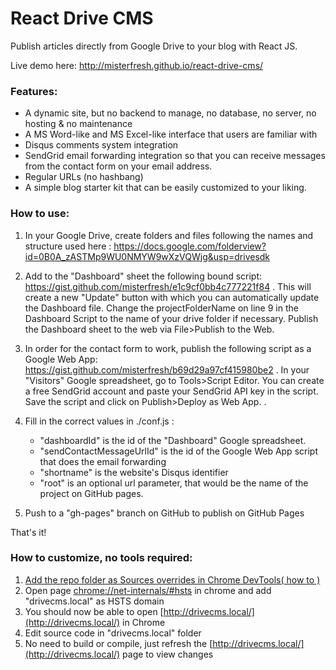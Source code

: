 # React Drive CMS
Publish articles directly from Google Drive to your blog with React JS.

Live demo here: 
http://misterfresh.github.io/react-drive-cms/

### Features:
- A dynamic site, but no backend to manage, no database, no server, no hosting & no maintenance
- A MS Word-like and MS Excel-like interface that users are familiar with
- Disqus comments system integration
- SendGrid email forwarding integration so that you can receive messages from the contact form on your email address.
- Regular URLs (no hashbang)
- A simple blog starter kit that can be easily customized to your liking.

### How to use:

1) In your Google Drive, create folders and files following the names and structure used here : 
https://docs.google.com/folderview?id=0B0A_zASTMp9WU0NMYW9wXzVQWjg&usp=drivesdk

2) Add to the "Dashboard" sheet the following bound script:
https://gist.github.com/misterfresh/e1c9cf0bb4c777221f84   . 
This will create a new "Update" button with which you can automatically update the Dashboard file. Change the projectFolderName on line 9 in the Dashboard Script to the name of your drive folder if necessary. Publish the Dashboard sheet to the web via File>Publish to the Web.

3) In order for the contact form to work, publish the following script as a Google Web App:
https://gist.github.com/misterfresh/b69d29a97cf415980be2  . In your "Visitors" Google spreadsheet, go to Tools>Script Editor. You can create a free SendGrid account and paste your SendGrid API key in the script. Save the script and click on Publish>Deploy as Web App. .

4) Fill in the correct values in ./conf.js :
    - "dashboardId" is the id of the "Dashboard" Google spreadsheet.
    - "sendContactMessageUrlId" is the id of the Google Web App script that does the email forwarding
    - "shortname" is the website's Disqus identifier
    - "root" is an optional url parameter, that would be the name of the project on GitHub pages.

5) Push to a "gh-pages" branch on GitHub to publish on GitHub Pages

That's it!

### How to customize, no tools required:
1. [Add the repo folder as Sources overrides in Chrome DevTools( how to ) ](https://medium.com/@jmatix/using-chrome-as-a-local-web-server-af04baffd581)
2. Open page [chrome://net-internals/#hsts](chrome://net-internals/#hsts) in chrome and add "drivecms.local" as HSTS domain
3. You should now be able to open [http://drivecms.local/](http://drivecms.local/) in Chrome
4. Edit source code in "drivecms.local" folder
5. No need to build or compile, just refresh the [http://drivecms.local/](http://drivecms.local/) page to view changes

